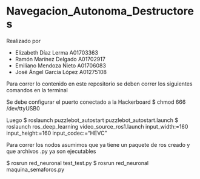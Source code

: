 # Navegacion_Autonoma_Destructores
Realizado por

* Elizabeth Díaz Lerma A01703363
* Ramón Marínez Delgado A01702917
* Emiliano Mendoza Nieto A01706083
* José Ángel García López A01275108

Para correr lo contenido en este repositorio se deben correr los siguientes comandos en la terminal

Se debe configurar el puerto conectado a la Hackerboard
$ chmod 666 /dev/ttyUSB0

Luego
$ roslaunch  puzzlebot_autostart puzzlebot_autostart.launch
$ roslaunch ros_deep_learning video_source_ros1.launch input_width:=160 input_height:=160 input_codec:=“HEVC”

Para correr los nodos asumimos que ya tiene un paquete de ros creado y que archivos .py ya son ejecutables

$ rosrun red_neuronal test_test.py
$ rosrun red_neuronal maquina_semaforos.py


